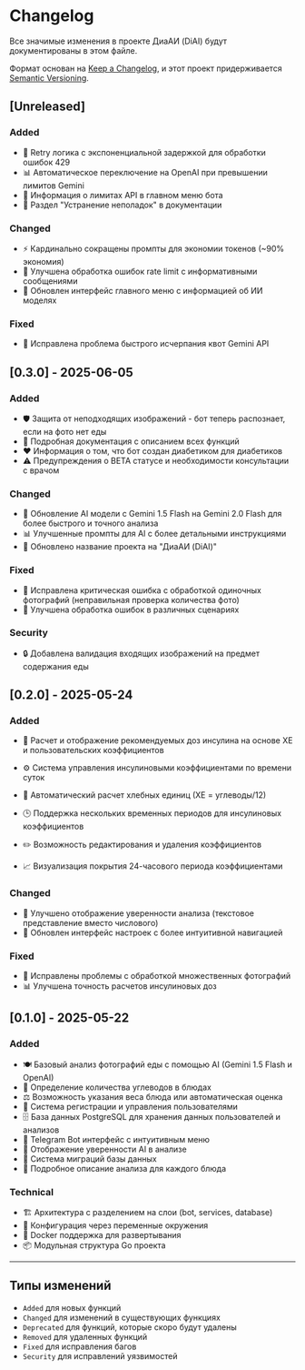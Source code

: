 # Changelog

Все значимые изменения в проекте ДиаАИ (DiAI) будут документированы в этом файле.

Формат основан на [Keep a Changelog](https://keepachangelog.com/ru/1.0.0/),
и этот проект придерживается [Semantic Versioning](https://semver.org/spec/v2.0.0.html).

## [Unreleased]

### Added
- 🔄 Retry логика с экспоненциальной задержкой для обработки ошибок 429
- 📊 Автоматическое переключение на OpenAI при превышении лимитов Gemini
- 📝 Информация о лимитах API в главном меню бота
- 🚨 Раздел "Устранение неполадок" в документации

### Changed
- ⚡ Кардинально сокращены промпты для экономии токенов (~90% экономия)
- 🔧 Улучшена обработка ошибок rate limit с информативными сообщениями
- 📱 Обновлен интерфейс главного меню с информацией об ИИ моделях

### Fixed
- 🐛 Исправлена проблема быстрого исчерпания квот Gemini API

## [0.3.0] - 2025-06-05

### Added
- 🛡️ Защита от неподходящих изображений - бот теперь распознает, если на фото нет еды
- 📝 Подробная документация с описанием всех функций
- ❤️ Информация о том, что бот создан диабетиком для диабетиков
- ⚠️ Предупреждения о BETA статусе и необходимости консультации с врачом

### Changed
- 🚀 Обновление AI модели с Gemini 1.5 Flash на Gemini 2.0 Flash для более быстрого и точного анализа
- 📊 Улучшенные промпты для AI с более детальными инструкциями
- 📖 Обновлено название проекта на "ДиаАИ (DiAI)"

### Fixed
- 🐛 Исправлена критическая ошибка с обработкой одиночных фотографий (неправильная проверка количества фото)
- 🔧 Улучшена обработка ошибок в различных сценариях

### Security
- 🔒 Добавлена валидация входящих изображений на предмет содержания еды

## [0.2.0] - 2025-05-24

### Added
- 💉 Расчет и отображение рекомендуемых доз инсулина на основе ХЕ и пользовательских коэффициентов
- ⚙️ Система управления инсулиновыми коэффициентами по времени суток
- 🥖 Автоматический расчет хлебных единиц (ХЕ = углеводы/12)

- 🕒 Поддержка нескольких временных периодов для инсулиновых коэффициентов
- ✏️ Возможность редактирования и удаления коэффициентов
- 📈 Визуализация покрытия 24-часового периода коэффициентами

### Changed
- 🎯 Улучшено отображение уверенности анализа (текстовое представление вместо числового)
- 📱 Обновлен интерфейс настроек с более интуитивной навигацией

### Fixed
- 🔧 Исправлены проблемы с обработкой множественных фотографий
- 📊 Улучшена точность расчетов инсулиновых доз

## [0.1.0] - 2025-05-22

### Added
- 🍽️ Базовый анализ фотографий еды с помощью AI (Gemini 1.5 Flash и OpenAI)
- 🔢 Определение количества углеводов в блюдах
- ⚖️ Возможность указания веса блюда или автоматическая оценка
- 👤 Система регистрации и управления пользователями
- 🗄️ База данных PostgreSQL для хранения данных пользователей и анализов
- 📱 Telegram Bot интерфейс с интуитивным меню
- 🎯 Отображение уверенности AI в анализе
- 🔄 Система миграций базы данных
- 📝 Подробное описание анализа для каждого блюда

### Technical
- 🏗️ Архитектура с разделением на слои (bot, services, database)
- 🔧 Конфигурация через переменные окружения
- 🐳 Docker поддержка для развертывания
- 📦 Модульная структура Go проекта

---

## Типы изменений
- `Added` для новых функций
- `Changed` для изменений в существующих функциях  
- `Deprecated` для функций, которые скоро будут удалены
- `Removed` для удаленных функций
- `Fixed` для исправления багов
- `Security` для исправлений уязвимостей 
